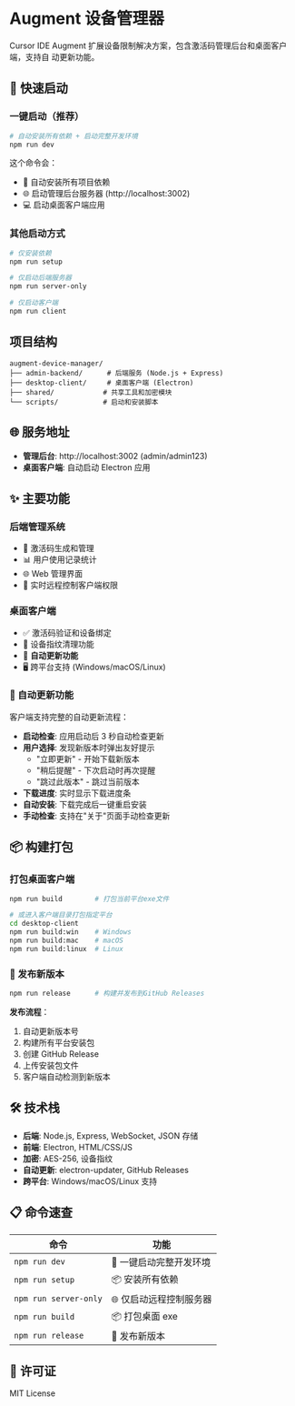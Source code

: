 # Augment 设备管理器

Cursor IDE Augment 扩展设备限制解决方案，包含激活码管理后台和桌面客户端，支持自
动更新功能。

## 🚀 快速启动

### 一键启动（推荐）

```bash
# 自动安装所有依赖 + 启动完整开发环境
npm run dev
```

这个命令会：

- 🔧 自动安装所有项目依赖
- 🌐 启动管理后台服务器 (http://localhost:3002)
- 💻 启动桌面客户端应用

### 其他启动方式

```bash
# 仅安装依赖
npm run setup

# 仅启动后端服务器
npm run server-only

# 仅启动客户端
npm run client
```

## 项目结构

```
augment-device-manager/
├── admin-backend/      # 后端服务 (Node.js + Express)
├── desktop-client/     # 桌面客户端 (Electron)
├── shared/            # 共享工具和加密模块
└── scripts/           # 启动和安装脚本
```

## 🌐 服务地址

- **管理后台**: http://localhost:3002 (admin/admin123)
- **桌面客户端**: 自动启动 Electron 应用

## ✨ 主要功能

### 后端管理系统

- 🔑 激活码生成和管理
- 📊 用户使用记录统计
- 🌐 Web 管理界面
- 🔄 实时远程控制客户端权限

### 桌面客户端

- ✅ 激活码验证和设备绑定
- 🧹 设备指纹清理功能
- 🔄 **自动更新功能**
- 🖥️ 跨平台支持 (Windows/macOS/Linux)

### 🔄 自动更新功能

客户端支持完整的自动更新流程：

- **启动检查**: 应用启动后 3 秒自动检查更新
- **用户选择**: 发现新版本时弹出友好提示
  - "立即更新" - 开始下载新版本
  - "稍后提醒" - 下次启动时再次提醒
  - "跳过此版本" - 跳过当前版本
- **下载进度**: 实时显示下载进度条
- **自动安装**: 下载完成后一键重启安装
- **手动检查**: 支持在"关于"页面手动检查更新

## 📦 构建打包

### 打包桌面客户端

```bash
npm run build        # 打包当前平台exe文件

# 或进入客户端目录打包指定平台
cd desktop-client
npm run build:win    # Windows
npm run build:mac    # macOS
npm run build:linux  # Linux
```

### 🚀 发布新版本

```bash
npm run release      # 构建并发布到GitHub Releases
```

**发布流程**：

1. 自动更新版本号
2. 构建所有平台安装包
3. 创建 GitHub Release
4. 上传安装包文件
5. 客户端自动检测到新版本

## 🛠️ 技术栈

- **后端**: Node.js, Express, WebSocket, JSON 存储
- **前端**: Electron, HTML/CSS/JS
- **加密**: AES-256, 设备指纹
- **自动更新**: electron-updater, GitHub Releases
- **跨平台**: Windows/macOS/Linux 支持

## 📋 命令速查

| 命令                  | 功能                    |
| --------------------- | ----------------------- |
| `npm run dev`         | 🚀 一键启动完整开发环境 |
| `npm run setup`       | 📦 安装所有依赖         |
| `npm run server-only` | 🌐 仅启动远程控制服务器 |
| `npm run build`       | 📦 打包桌面 exe         |
| `npm run release`     | 🚀 发布新版本           |

## 📄 许可证

MIT License
